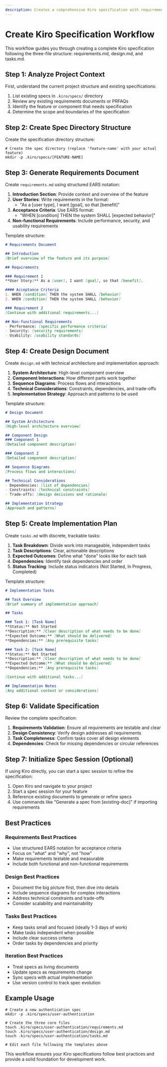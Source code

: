 ```yaml
---
description: Creates a comprehensive Kiro specification with requirements, design, and tasks following Kiro best practices
---
```


# Create Kiro Specification Workflow

This workflow guides you through creating a complete Kiro specification following the three-file structure: requirements.md, design.md, and tasks.md.

## Step 1: Analyze Project Context

First, understand the current project structure and existing specifications:

1. List existing specs in `.kiro/specs/` directory
2. Review any existing requirements documents or PRFAQs
3. Identify the feature or component that needs specification
4. Determine the scope and boundaries of the specification

## Step 2: Create Spec Directory Structure

Create the specification directory structure:

```fish
# Create the spec directory (replace 'feature-name' with your actual feature)
mkdir -p .kiro/specs/[FEATURE-NAME]
```

## Step 3: Generate Requirements Document

Create `requirements.md` using structured EARS notation:

1. **Introduction Section**: Provide context and overview of the feature
2. **User Stories**: Write requirements in the format:
   - "As a [user type], I want [goal], so that [benefit]"
3. **Acceptance Criteria**: Use EARS format:
   - "WHEN [condition] THEN the system SHALL [expected behavior]"
4. **Non-functional Requirements**: Include performance, security, and usability requirements

Template structure:
```markdown
# Requirements Document

## Introduction
[Brief overview of the feature and its purpose]

## Requirements

### Requirement 1
**User Story:** As a [user], I want [goal], so that [benefit].

#### Acceptance Criteria
1. WHEN [condition] THEN the system SHALL [behavior]
2. WHEN [condition] THEN the system SHALL [behavior]

### Requirement 2
[Continue with additional requirements...]

## Non-functional Requirements
- Performance: [specific performance criteria]
- Security: [security requirements]
- Usability: [usability standards]
```

## Step 4: Create Design Document

Create `design.md` with technical architecture and implementation approach:

1. **System Architecture**: High-level component overview
2. **Component Interactions**: How different parts work together
3. **Sequence Diagrams**: Process flows and interactions
4. **Technical Considerations**: Constraints, dependencies, and trade-offs
5. **Implementation Strategy**: Approach and patterns to be used

Template structure:
```markdown
# Design Document

## System Architecture
[High-level architecture overview]

## Component Design
### Component 1
[Detailed component description]

### Component 2
[Detailed component description]

## Sequence Diagrams
[Process flows and interactions]

## Technical Considerations
- Dependencies: [list of dependencies]
- Constraints: [technical constraints]
- Trade-offs: [design decisions and rationale]

## Implementation Strategy
[Approach and patterns]
```

## Step 5: Create Implementation Plan

Create `tasks.md` with discrete, trackable tasks:

1. **Task Breakdown**: Divide work into manageable, independent tasks
2. **Task Descriptions**: Clear, actionable descriptions
3. **Expected Outcomes**: Define what "done" looks like for each task
4. **Dependencies**: Identify task dependencies and order
5. **Status Tracking**: Include status indicators (Not Started, In Progress, Completed)

Template structure:
```markdown
# Implementation Tasks

## Task Overview
[Brief summary of implementation approach]

## Tasks

### Task 1: [Task Name]
**Status:** Not Started
**Description:** [Clear description of what needs to be done]
**Expected Outcome:** [What should be delivered]
**Dependencies:** [Any prerequisite tasks]

### Task 2: [Task Name]
**Status:** Not Started
**Description:** [Clear description of what needs to be done]
**Expected Outcome:** [What should be delivered]
**Dependencies:** [Any prerequisite tasks]

[Continue with additional tasks...]

## Implementation Notes
[Any additional context or considerations]
```

## Step 6: Validate Specification

Review the complete specification:

1. **Requirements Validation**: Ensure all requirements are testable and clear
2. **Design Consistency**: Verify design addresses all requirements
3. **Task Completeness**: Confirm tasks cover all design elements
4. **Dependencies**: Check for missing dependencies or circular references

## Step 7: Initialize Spec Session (Optional)

If using Kiro directly, you can start a spec session to refine the specification:

1. Open Kiro and navigate to your project
2. Start a spec session for your feature
3. Reference existing documents to generate or refine specs
4. Use commands like "Generate a spec from [existing-doc]" if importing requirements

## Best Practices

### Requirements Best Practices
- Use structured EARS notation for acceptance criteria
- Focus on "what" and "why", not "how"
- Make requirements testable and measurable
- Include both functional and non-functional requirements

### Design Best Practices
- Document the big picture first, then dive into details
- Include sequence diagrams for complex interactions
- Address technical constraints and trade-offs
- Consider scalability and maintainability

### Tasks Best Practices
- Keep tasks small and focused (ideally 1-3 days of work)
- Make tasks independent when possible
- Include clear success criteria
- Order tasks by dependencies and priority

### Iteration Best Practices
- Treat specs as living documents
- Update specs as requirements change
- Sync specs with actual implementation
- Use version control to track spec evolution

## Example Usage

```fish
# Create a new authentication spec
mkdir -p .kiro/specs/user-authentication

# Create the three core files
touch .kiro/specs/user-authentication/requirements.md
touch .kiro/specs/user-authentication/design.md
touch .kiro/specs/user-authentication/tasks.md

# Edit each file following the templates above
```

This workflow ensures your Kiro specifications follow best practices and provide a solid foundation for development work.
